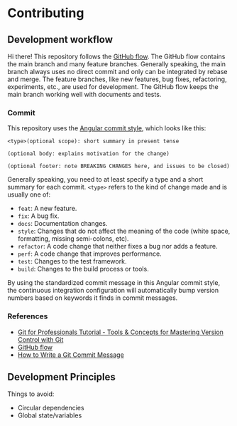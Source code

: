# Contributing

## Development workflow

Hi there! This repository follows the [GitHub flow](https://docs.github.com/en/get-started/quickstart/github-flow). The GitHub flow contains the main branch and many feature branches. Generally speaking, the main branch always uses no direct commit and only can be integrated by rebase and merge. The feature branches, like new features, bug fixes, refactoring, experiments, etc., are used for development. The GitHub flow keeps the main branch working well with documents and tests.

### Commit

This repository uses the [Angular commit style](https://github.com/angular/angular.js/blob/master/DEVELOPERS.md#commit-message-format), which looks like this:

```shell
<type>(optional scope): short summary in present tense

(optional body: explains motivation for the change)

(optional footer: note BREAKING CHANGES here, and issues to be closed)
```

Generally speaking, you need to at least specify a type and a short summary for each commit. `<type>` refers to the kind of change made and is usually one of:

- `feat`: A new feature.
- `fix`: A bug fix.
- `docs`: Documentation changes.
- `style`: Changes that do not affect the meaning of the code (white space, formatting, missing semi-colons, etc).
- `refactor`: A code change that neither fixes a bug nor adds a feature.
- `perf`: A code change that improves performance.
- `test`: Changes to the test framework.
- `build`: Changes to the build process or tools.

By using the standardized commit message in this Angular commit style, the continuous integration configuration will automatically bump version numbers based on keywords it finds in commit messages.

### References

- [Git for Professionals Tutorial - Tools & Concepts for Mastering Version Control with Git](https://www.youtube.com/watch?v=Uszj_k0DGsg)
- [GitHub flow](https://docs.github.com/en/get-started/quickstart/github-flow)
- [How to Write a Git Commit Message](https://cbea.ms/git-commit/)

## Development Principles

Things to avoid:

- Circular dependencies
- Global state/variables
